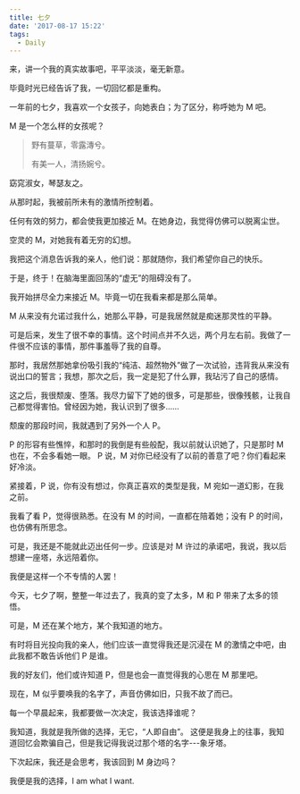 ```yaml
---
title: 七夕
date: '2017-08-17 15:22'
tags:
  - Daily
---
```


来，讲一个我的真实故事吧，平平淡淡，毫无新意。

毕竟时光已经告诉了我，一切回忆都是重构。

一年前的七夕，我喜欢一个女孩子，向她表白；为了区分，称呼她为 M 吧。

M 是一个怎么样的女孩呢？

> 野有蔓草，零露漙兮。
>
> 有美一人，清扬婉兮。

窈窕淑女，琴瑟友之。

从那时起，我被前所未有的激情所控制着。

任何有效的努力，都会使我更加接近 M。在她身边，我觉得仿佛可以脱离尘世。

空灵的 M，对她我有着无穷的幻想。

我把这个消息告诉我的亲人，他们说：那就随你，我们希望你自己的快乐。

于是，终于！在脑海里面回荡的“虚无”的阻碍没有了。

我开始拼尽全力来接近 M。毕竟一切在我看来都是那么简单。

M 从来没有允诺过我什么，她那么平静，可是我居然就是痴迷那灵性的平静。

可是后来，发生了很不幸的事情。这个时间点并不久远，两个月左右前。我做了一件很不应该的事情，那件事羞辱了我的自尊。

那时，我居然那她拿份吸引我的“纯洁、超然物外”做了一次试验，违背我从来没有说出口的誓言；我想，那次之后，我一定是犯了什么罪，我玷污了自己的感情。

这之后，我很颓废、堕落。我尽力留下了她的很多，可是那些，很像残骸，让我自己都觉得害怕。曾经因为她，我认识到了很多……

颓废的那段时间，我就遇到了另外一个人 P。

P 的形容有些憔悴，和那时的我倒是有些般配，我以前就认识她了，只是那时 M 也在，不会多看她一眼。
P 说，M 对你已经没有了以前的善意了吧？你们看起来好冷淡。

紧接着，P 说，你有没有想过，你真正喜欢的类型是我，M 宛如一道幻影，在我之前。

我看了看 P，觉得很熟悉。在没有 M 的时间，一直都在陪着她；没有 P 的时间，也仿佛有所思念。

可是，我还是不能就此迈出任何一步。应该是对 M 许过的承诺吧，我说，我以后想建一座塔，永远陪着你。

我便是这样一个不专情的人罢！

今天，七夕了啊，整整一年过去了，我真的变了太多，M 和 P 带来了太多的领悟。

可是，M 还在某个地方，某个我知道的地方。

有时将目光投向我的亲人，他们应该一直觉得我还是沉浸在 M 的激情之中吧，由此我都不敢告诉他们 P 是谁。

我的好友们，他们或许知道 P，但是也会一直觉得我的心思在 M 那里吧。

现在，M 似乎要唤我的名字了，声音仿佛如旧，只我不故了而已。

每一个早晨起来，我都要做一次决定，我该选择谁呢？

我知道，我就是我所做的选择，无它，“人即自由”。
这便是我身上的往事，我知道回忆会欺骗自己，但是我记得我说过那个塔的名字---象牙塔。

下次起床，我还是会思考，我该回到 M 身边吗？

我便是我的选择，I am what I want.
